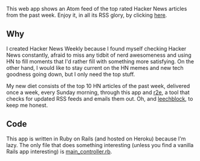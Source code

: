 This web app shows an Atom feed of the top rated Hacker News articles
from the past week. Enjoy it, in all its RSS glory, by clicking [here][1].

## Why

I created Hacker News Weekly because I found myself checking Hacker News
constantly, afraid to miss any tidbit of nerd awesomeness and using HN
to fill moments that I'd rather fill with something more satisfying. On the
other hand, I would like to stay current on the HN memes and new tech
goodness going down, but I only need the top stuff.

My new diet consists of the top 10 HN articles of the past week, delivered once
a week, every Sunday morning, through this app and [r2e][2], a tool that checks
for updated RSS feeds and emails them out. Oh, and [leechblock][3], to keep me
honest.

## Code

This app is written in Ruby on Rails (and hosted on Heroku) because I'm lazy.
The only file that does something interesting (unless you find a vanilla Rails
app interesting) is [main_controller.rb][4].

  [1]: http://hnweekly.herokuapp.com/
  [2]: http://www.allthingsrss.com/rss2email/
  [3]: http://www.proginosko.com/leechblock.html
  [4]: https://github.com/bonds/hnweekly/blob/master/app/controllers/main_controller.rb

